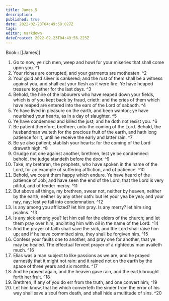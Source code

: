 ```yaml
---
title: James_5
description: 
published: true
date: 2022-02-23T04:49:58.027Z
tags: 
editor: markdown
dateCreated: 2022-02-23T04:49:56.223Z
---
```


 Book:: [[James]]
 1. Go to now, ye rich men, weep and howl for your miseries that shall come upon you. ^1
 2. Your riches are corrupted, and your garments are motheaten. ^2
 3. Your gold and silver is cankered; and the rust of them shall be a witness against you, and shall eat your flesh as it were fire. Ye have heaped treasure together for the last days. ^3
 4. Behold, the hire of the labourers who have reaped down your fields, which is of you kept back by fraud, crieth: and the cries of them which have reaped are entered into the ears of the Lord of sabaoth. ^4
 5. Ye have lived in pleasure on the earth, and been wanton; ye have nourished your hearts, as in a day of slaughter. ^5
 6. Ye have condemned and killed the just; and he doth not resist you. ^6
 7. Be patient therefore, brethren, unto the coming of the Lord. Behold, the husbandman waiteth for the precious fruit of the earth, and hath long patience for it, until he receive the early and latter rain. ^7
 8. Be ye also patient; stablish your hearts: for the coming of the Lord draweth nigh. ^8
 9. Grudge not one against another, brethren, lest ye be condemned: behold, the judge standeth before the door. ^9
 10. Take, my brethren, the prophets, who have spoken in the name of the Lord, for an example of suffering affliction, and of patience. ^10
 11. Behold, we count them happy which endure. Ye have heard of the patience of Job, and have seen the end of the Lord; that the Lord is very pitiful, and of tender mercy. ^11
 12. But above all things, my brethren, swear not, neither by heaven, neither by the earth, neither by any other oath: but let your yea be yea; and your nay, nay; lest ye fall into condemnation. ^12
 13. Is any among you afflicted? let him pray. Is any merry? let him sing psalms. ^13
 14. Is any sick among you? let him call for the elders of the church; and let them pray over him, anointing him with oil in the name of the Lord: ^14
 15. And the prayer of faith shall save the sick, and the Lord shall raise him up; and if he have committed sins, they shall be forgiven him. ^15
 16. Confess your faults one to another, and pray one for another, that ye may be healed. The effectual fervent prayer of a righteous man availeth much. ^16
 17. Elias was a man subject to like passions as we are, and he prayed earnestly that it might not rain: and it rained not on the earth by the space of three years and six months. ^17
 18. And he prayed again, and the heaven gave rain, and the earth brought forth her fruit. ^18
 19. Brethren, if any of you do err from the truth, and one convert him; ^19
 20. Let him know, that he which converteth the sinner from the error of his way shall save a soul from death, and shall hide a multitude of sins. ^20
